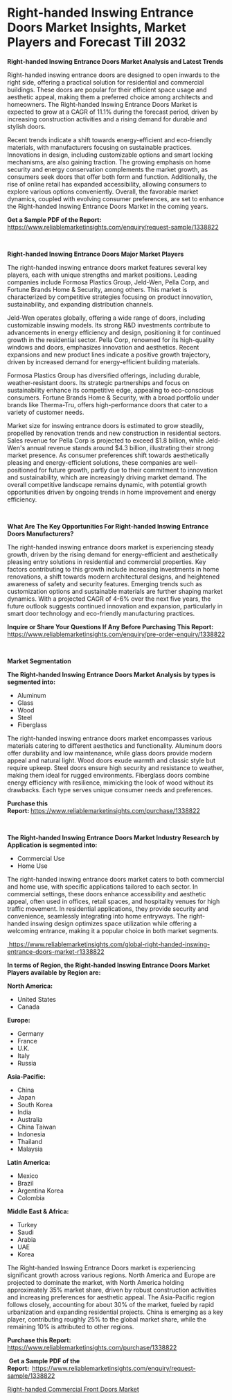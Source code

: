 <p><h1>Right-handed Inswing Entrance Doors Market Insights, Market Players and Forecast Till 2032</h1></p><p><strong>Right-handed Inswing Entrance Doors Market Analysis and Latest Trends</strong></p>
<p><p>Right-handed inswing entrance doors are designed to open inwards to the right side, offering a practical solution for residential and commercial buildings. These doors are popular for their efficient space usage and aesthetic appeal, making them a preferred choice among architects and homeowners. The Right-handed Inswing Entrance Doors Market is expected to grow at a CAGR of 11.1% during the forecast period, driven by increasing construction activities and a rising demand for durable and stylish doors.</p><p>Recent trends indicate a shift towards energy-efficient and eco-friendly materials, with manufacturers focusing on sustainable practices. Innovations in design, including customizable options and smart locking mechanisms, are also gaining traction. The growing emphasis on home security and energy conservation complements the market growth, as consumers seek doors that offer both form and function. Additionally, the rise of online retail has expanded accessibility, allowing consumers to explore various options conveniently. Overall, the favorable market dynamics, coupled with evolving consumer preferences, are set to enhance the Right-handed Inswing Entrance Doors Market in the coming years.</p></p>
<p><strong>Get a Sample PDF of the Report:&nbsp;</strong> <a href="https://www.reliablemarketinsights.com/enquiry/request-sample/1338822?utm_campaign=2010&utm_medium=2&utm_source=Github&utm_content=ia&utm_term=08012025&utm_id=right-handed-inswing-entrance-doors">https://www.reliablemarketinsights.com/enquiry/request-sample/1338822</a></p>
<p>&nbsp;</p>
<p><strong>Right-handed Inswing Entrance Doors Major Market Players</strong></p>
<p><p>The right-handed inswing entrance doors market features several key players, each with unique strengths and market positions. Leading companies include Formosa Plastics Group, Jeld-Wen, Pella Corp, and Fortune Brands Home & Security, among others. This market is characterized by competitive strategies focusing on product innovation, sustainability, and expanding distribution channels.</p><p>Jeld-Wen operates globally, offering a wide range of doors, including customizable inswing models. Its strong R&D investments contribute to advancements in energy efficiency and design, positioning it for continued growth in the residential sector. Pella Corp, renowned for its high-quality windows and doors, emphasizes innovation and aesthetics. Recent expansions and new product lines indicate a positive growth trajectory, driven by increased demand for energy-efficient building materials.</p><p>Formosa Plastics Group has diversified offerings, including durable, weather-resistant doors. Its strategic partnerships and focus on sustainability enhance its competitive edge, appealing to eco-conscious consumers. Fortune Brands Home & Security, with a broad portfolio under brands like Therma-Tru, offers high-performance doors that cater to a variety of customer needs.</p><p>Market size for inswing entrance doors is estimated to grow steadily, propelled by renovation trends and new construction in residential sectors. Sales revenue for Pella Corp is projected to exceed $1.8 billion, while Jeld-Wen's annual revenue stands around $4.3 billion, illustrating their strong market presence. As consumer preferences shift towards aesthetically pleasing and energy-efficient solutions, these companies are well-positioned for future growth, partly due to their commitment to innovation and sustainability, which are increasingly driving market demand. The overall competitive landscape remains dynamic, with potential growth opportunities driven by ongoing trends in home improvement and energy efficiency.</p></p>
<p>&nbsp;</p>
<p><strong>What Are The Key Opportunities For Right-handed Inswing Entrance Doors Manufacturers?</strong></p>
<p><p>The right-handed inswing entrance doors market is experiencing steady growth, driven by the rising demand for energy-efficient and aesthetically pleasing entry solutions in residential and commercial properties. Key factors contributing to this growth include increasing investments in home renovations, a shift towards modern architectural designs, and heightened awareness of safety and security features. Emerging trends such as customization options and sustainable materials are further shaping market dynamics. With a projected CAGR of 4-6% over the next five years, the future outlook suggests continued innovation and expansion, particularly in smart door technology and eco-friendly manufacturing practices.</p></p>
<p><strong>Inquire or Share Your Questions If Any Before Purchasing This Report:</strong> <a href="https://www.reliablemarketinsights.com/enquiry/pre-order-enquiry/1338822?utm_campaign=2010&utm_medium=2&utm_source=Github&utm_content=ia&utm_term=08012025&utm_id=right-handed-inswing-entrance-doors">https://www.reliablemarketinsights.com/enquiry/pre-order-enquiry/1338822</a></p>
<p>&nbsp;</p>
<p><strong>Market Segmentation</strong></p>
<p><strong>The Right-handed Inswing Entrance Doors Market Analysis by types is segmented into:</strong></p>
<p><ul><li>Aluminum</li><li>Glass</li><li>Wood</li><li>Steel</li><li>Fiberglass</li></ul></p>
<p><p>The right-handed inswing entrance doors market encompasses various materials catering to different aesthetics and functionality. Aluminum doors offer durability and low maintenance, while glass doors provide modern appeal and natural light. Wood doors exude warmth and classic style but require upkeep. Steel doors ensure high security and resistance to weather, making them ideal for rugged environments. Fiberglass doors combine energy efficiency with resilience, mimicking the look of wood without its drawbacks. Each type serves unique consumer needs and preferences.</p></p>
<p><strong>Purchase this Report:&nbsp;</strong><a href="https://www.reliablemarketinsights.com/purchase/1338822?utm_campaign=2010&utm_medium=2&utm_source=Github&utm_content=ia&utm_term=08012025&utm_id=right-handed-inswing-entrance-doors">https://www.reliablemarketinsights.com/purchase/1338822</a></p>
<p>&nbsp;</p>
<p><strong>The Right-handed Inswing Entrance Doors Market Industry Research by Application is segmented into:</strong></p>
<p><ul><li>Commercial Use</li><li>Home Use</li></ul></p>
<p><p>The right-handed inswing entrance doors market caters to both commercial and home use, with specific applications tailored to each sector. In commercial settings, these doors enhance accessibility and aesthetic appeal, often used in offices, retail spaces, and hospitality venues for high traffic movement. In residential applications, they provide security and convenience, seamlessly integrating into home entryways. The right-handed inswing design optimizes space utilization while offering a welcoming entrance, making it a popular choice in both market segments.</p></p>
<p><a href="https://www.reliablemarketinsights.com/global-right-handed-inswing-entrance-doors-market-r1338822?utm_campaign=2010&utm_medium=2&utm_source=Github&utm_content=ia&utm_term=08012025&utm_id=right-handed-inswing-entrance-doors">&nbsp;https://www.reliablemarketinsights.com/global-right-handed-inswing-entrance-doors-market-r1338822</a></p>
<p><strong>In terms of Region, the Right-handed Inswing Entrance Doors Market Players available by Region are:</strong></p>
<p>
    <p> <strong> North America: </strong>
        <ul>
            <li>United States</li>
            <li>Canada</li>
        </ul>
        </p> 
    <p> <strong> Europe: </strong>
        <ul>
            <li>Germany</li>
            <li>France</li>
            <li>U.K.</li>
            <li>Italy</li>
            <li>Russia</li>
        </ul>
        </p> 
    <p> <strong> Asia-Pacific: </strong>
        <ul>
            <li>China</li>
            <li>Japan</li>
            <li>South Korea</li>
            <li>India</li>
            <li>Australia</li>
            <li>China Taiwan</li>
            <li>Indonesia</li>
            <li>Thailand</li>
            <li>Malaysia</li>
        </ul>
        </p> 
    <p> <strong> Latin America: </strong>
        <ul>
            <li>Mexico</li>
            <li>Brazil</li>
            <li>Argentina Korea</li>
            <li>Colombia</li>
        </ul>
        </p> 
    <p> <strong> Middle East & Africa: </strong>
        <ul>
            <li>Turkey</li>
            <li>Saudi</li>
            <li>Arabia</li>
            <li>UAE</li>
            <li>Korea</li>
        </ul>
    </p>
    </p>
<p><p>The Right-handed Inswing Entrance Doors market is experiencing significant growth across various regions. North America and Europe are projected to dominate the market, with North America holding approximately 35% market share, driven by robust construction activities and increasing preferences for aesthetic appeal. The Asia-Pacific region follows closely, accounting for about 30% of the market, fueled by rapid urbanization and expanding residential projects. China is emerging as a key player, contributing roughly 25% to the global market share, while the remaining 10% is attributed to other regions.</p></p>
<p><strong>Purchase this Report: </strong><a href="https://www.reliablemarketinsights.com/purchase/1338822?utm_campaign=2010&utm_medium=2&utm_source=Github&utm_content=ia&utm_term=08012025&utm_id=right-handed-inswing-entrance-doors">https://www.reliablemarketinsights.com/purchase/1338822</a></p>
<p>&nbsp;<strong>Get a Sample PDF of the Report:&nbsp;&nbsp;</strong><a href="https://www.reliablemarketinsights.com/enquiry/request-sample/1338822?utm_campaign=2010&utm_medium=2&utm_source=Github&utm_content=ia&utm_term=08012025&utm_id=right-handed-inswing-entrance-doors">https://www.reliablemarketinsights.com/enquiry/request-sample/1338822</a></p>
<p><strong></strong></p>
<p><p><a href="https://github.com/mahnoor2003/Market-Research-Report-List-6/blob/main/right-handed-commercial-front-doors-market.md?utm_campaign=2010&utm_medium=2&utm_source=Github&utm_content=ia&utm_term=08012025&utm_id=right-handed-inswing-entrance-doors">Right-handed Commercial Front Doors Market</a></p></p>